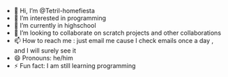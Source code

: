 - 👋 Hi, I’m @Tetril-homefiesta
- 👀 I’m interested in programming
- 🌱 I’m currently in highschool
- 💞️ I’m looking to collaborate on scratch projects and other collaborations
- 📫 How to reach me : just email me cause I check emails once a day , and I will surely see it
- 😄 Pronouns: he/him
- ⚡ Fun fact: I am still learning programming

<!---
Tetril-homefiesta/Tetril-homefiesta is a ✨ special ✨ repository because its `README.md` (this file) appears on your GitHub profile.
You can click the Preview link to take a look at your changes.
--->
